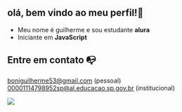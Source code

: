 ## olá, bem vindo ao meu perfil!🤝

- Meu nome é guilherme e sou estudante **alura**
- Iniciante em **JavaScript**

## **Entre em contato 📭**
  boniguilherme53@gmail.com (pessoal)
  00001114798952sp@al.educacao.sp.gov.br (institucional)

  ![](https://media.tenor.com/orbC8iSGUqYAAAAj/rick-and-morty.gif)
